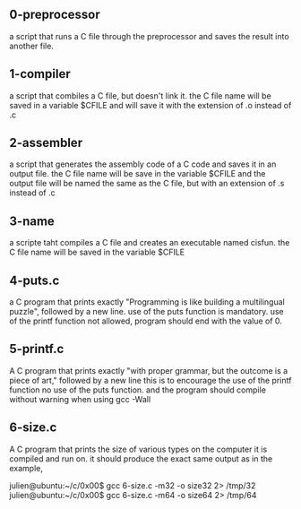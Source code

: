## 0-preprocessor
a script that runs a C file through the preprocessor and saves the result into another file.
## 1-compiler
a script that combiles a C file, but doesn't link it.
the C file name will be saved in a variable $CFILE
and will save it with the extension of .o instead of .c
## 2-assembler
a script that generates the assembly code of a C code and saves it in an output file.
the C file name will be save in the variable $CFILE
and the output file will be named the same as the C file, but with an extension of .s instead of .c
## 3-name
a scripte taht compiles a C file and creates an executable named cisfun.
the C file name will be saved in the variable $CFILE
## 4-puts.c
a C program that prints exactly
"Programming is like building a multilingual puzzle", followed by a new line.
use of the puts function is mandatory.
use of the printf function not allowed, program should end with the value of 0.
## 5-printf.c
A C program that prints exactly "with proper grammar, but the outcome is a piece of art," followed by a new line
this is to encourage the use of the printf function no use of the puts function. and the program should compile without warning when using gcc -Wall
## 6-size.c
A C program that prints the size of various types on the computer it is compiled and run on.
it should produce the exact same output as in the example, 

julien@ubuntu:~/c/0x00$ gcc 6-size.c -m32 -o size32 2> /tmp/32
julien@ubuntu:~/c/0x00$ gcc 6-size.c -m64 -o size64 2> /tmp/64

